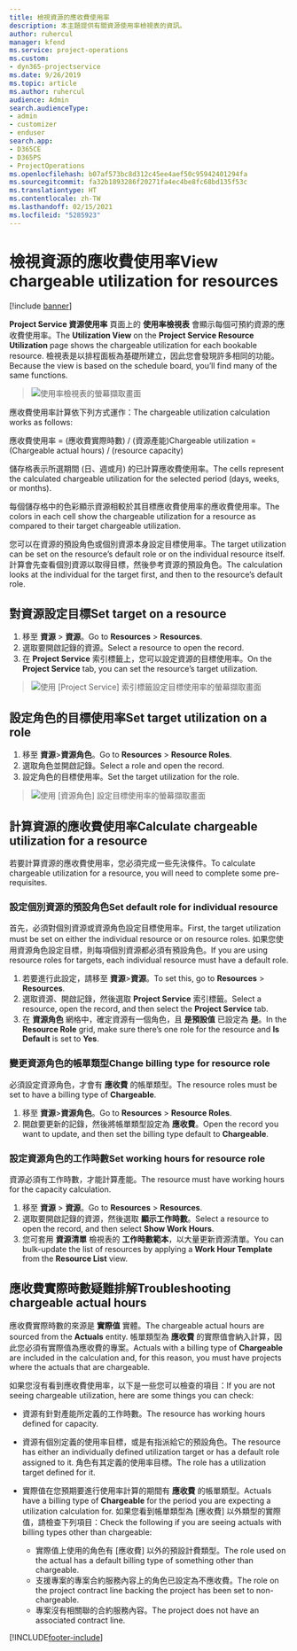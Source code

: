 ```yaml
---
title: 檢視資源的應收費使用率
description: 本主題提供有關資源使用率檢視表的資訊。
author: ruhercul
manager: kfend
ms.service: project-operations
ms.custom:
- dyn365-projectservice
ms.date: 9/26/2019
ms.topic: article
ms.author: ruhercul
audience: Admin
search.audienceType:
- admin
- customizer
- enduser
search.app:
- D365CE
- D365PS
- ProjectOperations
ms.openlocfilehash: b07af573bc8d312c45ee4aef50c95942401294fa
ms.sourcegitcommit: fa32b1893286f20271fa4ec4be8fc68bd135f53c
ms.translationtype: HT
ms.contentlocale: zh-TW
ms.lasthandoff: 02/15/2021
ms.locfileid: "5285923"
---
```

# <a name="view-chargeable-utilization-for-resources"></a><span data-ttu-id="e0a5a-103">檢視資源的應收費使用率</span><span class="sxs-lookup"><span data-stu-id="e0a5a-103">View chargeable utilization for resources</span></span>

[!include [banner](../includes/psa-now-project-operations.md)]
 
<span data-ttu-id="e0a5a-104">**Project Service 資源使用率** 頁面上的 **使用率檢視表** 會顯示每個可預約資源的應收費使用率。</span><span class="sxs-lookup"><span data-stu-id="e0a5a-104">The **Utilization View** on the **Project Service Resource Utilization** page shows the chargeable utilization for each bookable resource.</span></span> <span data-ttu-id="e0a5a-105">檢視表是以排程面板為基礎所建立，因此您會發現許多相同的功能。</span><span class="sxs-lookup"><span data-stu-id="e0a5a-105">Because the view is based on the schedule board, you’ll find many of the same functions.</span></span>

> ![使用率檢視表的螢幕擷取畫面](media/FAQ-utilization-1.png)
 

<span data-ttu-id="e0a5a-107">應收費使用率計算依下列方式運作：</span><span class="sxs-lookup"><span data-stu-id="e0a5a-107">The chargeable utilization calculation works as follows:</span></span>

   <span data-ttu-id="e0a5a-108">應收費使用率 = (應收費實際時數) / (資源產能)</span><span class="sxs-lookup"><span data-stu-id="e0a5a-108">Chargeable utilization = (Chargeable actual hours) / (resource capacity)</span></span>

<span data-ttu-id="e0a5a-109">儲存格表示所選期間 (日、週或月) 的已計算應收費使用率。</span><span class="sxs-lookup"><span data-stu-id="e0a5a-109">The cells represent the calculated chargeable utilization for the selected period (days, weeks, or months).</span></span>

<span data-ttu-id="e0a5a-110">每個儲存格中的色彩顯示資源相較於其目標應收費使用率的應收費使用率。</span><span class="sxs-lookup"><span data-stu-id="e0a5a-110">The colors in each cell show the chargeable utilization for a resource as compared to their target chargeable utilization.</span></span> 

<span data-ttu-id="e0a5a-111">您可以在資源的預設角色或個別資源本身設定目標使用率。</span><span class="sxs-lookup"><span data-stu-id="e0a5a-111">The target utilization can be set on the resource’s default role or on the individual resource itself.</span></span> <span data-ttu-id="e0a5a-112">計算會先查看個別資源以取得目標，然後參考資源的預設角色。</span><span class="sxs-lookup"><span data-stu-id="e0a5a-112">The calculation looks at the individual for the target first, and then to the resource’s default role.</span></span>

## <a name="set-target-on-a-resource"></a><span data-ttu-id="e0a5a-113">對資源設定目標</span><span class="sxs-lookup"><span data-stu-id="e0a5a-113">Set target on a resource</span></span>

1. <span data-ttu-id="e0a5a-114">移至 **資源** \> **資源**。</span><span class="sxs-lookup"><span data-stu-id="e0a5a-114">Go to **Resources** \> **Resources**.</span></span> 
2. <span data-ttu-id="e0a5a-115">選取要開啟記錄的資源。</span><span class="sxs-lookup"><span data-stu-id="e0a5a-115">Select a resource to open the record.</span></span> 
3. <span data-ttu-id="e0a5a-116">在 **Project Service** 索引標籤上，您可以設定資源的目標使用率。</span><span class="sxs-lookup"><span data-stu-id="e0a5a-116">On the **Project Service** tab, you can set the resource’s target utilization.</span></span>

> ![使用 [Project Service] 索引標籤設定目標使用率的螢幕擷取畫面](media/FAQ-utilization-2.png)
 
## <a name="set-target-utilization-on-a-role"></a><span data-ttu-id="e0a5a-118">設定角色的目標使用率</span><span class="sxs-lookup"><span data-stu-id="e0a5a-118">Set target utilization on a role</span></span>

1. <span data-ttu-id="e0a5a-119">移至 **資源**\>**資源角色**。</span><span class="sxs-lookup"><span data-stu-id="e0a5a-119">Go to **Resources** \> **Resource Roles**.</span></span> 
2. <span data-ttu-id="e0a5a-120">選取角色並開啟記錄。</span><span class="sxs-lookup"><span data-stu-id="e0a5a-120">Select a role and open the record.</span></span> 
3. <span data-ttu-id="e0a5a-121">設定角色的目標使用率。</span><span class="sxs-lookup"><span data-stu-id="e0a5a-121">Set the target utilization for the role.</span></span>

> ![使用 [資源角色] 設定目標使用率的螢幕擷取畫面](media/FAQ-utilization-3.png)
 
## <a name="calculate-chargeable-utilization-for-a-resource"></a><span data-ttu-id="e0a5a-123">計算資源的應收費使用率</span><span class="sxs-lookup"><span data-stu-id="e0a5a-123">Calculate chargeable utilization for a resource</span></span>

<span data-ttu-id="e0a5a-124">若要計算資源的應收費使用率，您必須完成一些先決條件。</span><span class="sxs-lookup"><span data-stu-id="e0a5a-124">To calculate chargeable utilization for a resource, you will need to complete some pre-requisites.</span></span> 

### <a name="set-default-role-for-individual-resource"></a><span data-ttu-id="e0a5a-125">設定個別資源的預設角色</span><span class="sxs-lookup"><span data-stu-id="e0a5a-125">Set default role for individual resource</span></span>

<span data-ttu-id="e0a5a-126">首先，必須對個別資源或資源角色設定目標使用率。</span><span class="sxs-lookup"><span data-stu-id="e0a5a-126">First, the target utilization must be set on either the individual resource or on resource roles.</span></span> <span data-ttu-id="e0a5a-127">如果您使用資源角色設定目標，則每項個別資源都必須有預設角色。</span><span class="sxs-lookup"><span data-stu-id="e0a5a-127">If you are using resource roles for targets, each individual resource must have a default role.</span></span> 

1. <span data-ttu-id="e0a5a-128">若要進行此設定，請移至 **資源**\>**資源**。</span><span class="sxs-lookup"><span data-stu-id="e0a5a-128">To set this, go to **Resources** \> **Resources**.</span></span> 
2. <span data-ttu-id="e0a5a-129">選取資源、開啟記錄，然後選取 **Project Service** 索引標籤。</span><span class="sxs-lookup"><span data-stu-id="e0a5a-129">Select a resource, open the record, and then select the **Project Service** tab.</span></span> 
3. <span data-ttu-id="e0a5a-130">在 **資源角色** 網格中，確定資源有一個角色，且 **是預設值** 已設定為 **是**。</span><span class="sxs-lookup"><span data-stu-id="e0a5a-130">In the **Resource Role** grid, make sure there’s one role for the resource and **Is Default** is set to **Yes**.</span></span>
 
### <a name="change-billing-type-for-resource-role"></a><span data-ttu-id="e0a5a-131">變更資源角色的帳單類型</span><span class="sxs-lookup"><span data-stu-id="e0a5a-131">Change billing type for resource role</span></span>

<span data-ttu-id="e0a5a-132">必須設定資源角色，才會有 **應收費** 的帳單類型。</span><span class="sxs-lookup"><span data-stu-id="e0a5a-132">The resource roles must be set to have a billing type of **Chargeable**.</span></span> 

1. <span data-ttu-id="e0a5a-133">移至 **資源**\>**資源角色**。</span><span class="sxs-lookup"><span data-stu-id="e0a5a-133">Go to **Resources** \> **Resource Roles**.</span></span> 
2. <span data-ttu-id="e0a5a-134">開啟要更新的記錄，然後將帳單類型設定為 **應收費**。</span><span class="sxs-lookup"><span data-stu-id="e0a5a-134">Open the record you want to update, and then set the billing type default to **Chargeable**.</span></span>

### <a name="set-working-hours-for-resource-role"></a><span data-ttu-id="e0a5a-135">設定資源角色的工作時數</span><span class="sxs-lookup"><span data-stu-id="e0a5a-135">Set working hours for resource role</span></span>
 
<span data-ttu-id="e0a5a-136">資源必須有工作時數，才能計算產能。</span><span class="sxs-lookup"><span data-stu-id="e0a5a-136">The resource must have working hours for the capacity calculation.</span></span> 

1. <span data-ttu-id="e0a5a-137">移至 **資源** \> **資源**。</span><span class="sxs-lookup"><span data-stu-id="e0a5a-137">Go to **Resources** \> **Resources**.</span></span> 
2. <span data-ttu-id="e0a5a-138">選取要開啟記錄的資源，然後選取 **顯示工作時數**。</span><span class="sxs-lookup"><span data-stu-id="e0a5a-138">Select a resource to open the record, and then select **Show Work Hours**.</span></span> 
3. <span data-ttu-id="e0a5a-139">您可套用 **資源清單** 檢視表的 **工作時數範本**，以大量更新資源清單。</span><span class="sxs-lookup"><span data-stu-id="e0a5a-139">You can bulk-update the list of resources by applying a **Work Hour Template** from the **Resource List** view.</span></span>

## <a name="troubleshooting-chargeable-actual-hours"></a><span data-ttu-id="e0a5a-140">應收費實際時數疑難排解</span><span class="sxs-lookup"><span data-stu-id="e0a5a-140">Troubleshooting chargeable actual hours</span></span>

<span data-ttu-id="e0a5a-141">應收費實際時數的來源是 **實際值** 實體。</span><span class="sxs-lookup"><span data-stu-id="e0a5a-141">The chargeable actual hours are sourced from the **Actuals** entity.</span></span> <span data-ttu-id="e0a5a-142">帳單類型為 **應收費** 的實際值會納入計算，因此您必須有實際值為應收費的專案。</span><span class="sxs-lookup"><span data-stu-id="e0a5a-142">Actuals with a billing type of **Chargeable** are included in the calculation and, for this reason, you must have projects where the actuals that are chargeable.</span></span>

<span data-ttu-id="e0a5a-143">如果您沒有看到應收費使用率，以下是一些您可以檢查的項目：</span><span class="sxs-lookup"><span data-stu-id="e0a5a-143">If you are not seeing chargeable utilization, here are some things you can check:</span></span>

- <span data-ttu-id="e0a5a-144">資源有針對產能所定義的工作時數。</span><span class="sxs-lookup"><span data-stu-id="e0a5a-144">The resource has working hours defined for capacity.</span></span>
- <span data-ttu-id="e0a5a-145">資源有個別定義的使用率目標，或是有指派給它的預設角色。</span><span class="sxs-lookup"><span data-stu-id="e0a5a-145">The resource has either an individually defined utilization target or has a default role assigned to it.</span></span> <span data-ttu-id="e0a5a-146">角色有其定義的使用率目標。</span><span class="sxs-lookup"><span data-stu-id="e0a5a-146">The role has a utilization target defined for it.</span></span>
- <span data-ttu-id="e0a5a-147">實際值在您預期要進行使用率計算的期間有 **應收費** 的帳單類型。</span><span class="sxs-lookup"><span data-stu-id="e0a5a-147">Actuals have a billing type of **Chargeable** for the period you are expecting a utilization calculation for.</span></span> <span data-ttu-id="e0a5a-148">如果您看到帳單類型為 [應收費] 以外類型的實際值，請檢查下列項目：</span><span class="sxs-lookup"><span data-stu-id="e0a5a-148">Check the following if you are seeing actuals with billing types other than chargeable:</span></span>

  - <span data-ttu-id="e0a5a-149">實際值上使用的角色有 [應收費] 以外的預設計費類型。</span><span class="sxs-lookup"><span data-stu-id="e0a5a-149">The role used on the actual has a default billing type of something other than chargeable.</span></span>
  - <span data-ttu-id="e0a5a-150">支援專案的專案合約服務內容上的角色已設定為不應收費。</span><span class="sxs-lookup"><span data-stu-id="e0a5a-150">The role on the project contract line backing the project has been set to non-chargeable.</span></span>
  - <span data-ttu-id="e0a5a-151">專案沒有相關聯的合約服務內容。</span><span class="sxs-lookup"><span data-stu-id="e0a5a-151">The project does not have an associated contract line.</span></span>



[!INCLUDE[footer-include](../includes/footer-banner.md)]